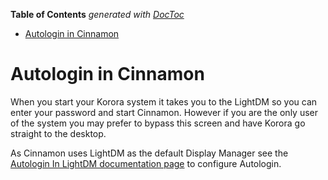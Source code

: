 <!-- START doctoc generated TOC please keep comment here to allow auto update -->
<!-- DON'T EDIT THIS SECTION, INSTEAD RE-RUN doctoc TO UPDATE -->
**Table of Contents**  *generated with [DocToc](https://github.com/thlorenz/doctoc)*

- [Autologin in Cinnamon](#autologin-in-cinnamon)

<!-- END doctoc generated TOC please keep comment here to allow auto update -->

# Autologin in Cinnamon

When you start your Korora system it takes you to the LightDM so you can enter your password and start Cinnamon. However if you are the only user of the system you may prefer to bypass this screen and have Korora go straight to the desktop.

As Cinnamon uses LightDM as the default Display Manager see the [Autologin In LightDM documentation page](https://github.com/kororaproject/kp-documentation/wiki/Autologin-in-LightDM) to configure Autologin.
